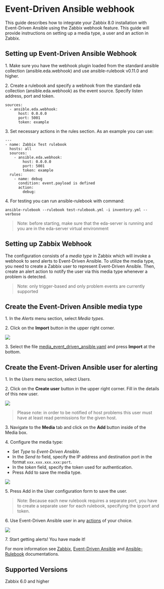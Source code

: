# Event-Driven Ansible webhook

This guide describes how to integrate your Zabbix 8.0 installation with Event-Driven Ansible using the Zabbix webhook feature. This guide will provide instructions on setting up a media type, a user and an action in Zabbix.

## Setting up Event-Driven Ansible Webhook

1\. Make sure you have the webhook plugin loaded from the standard ansible collection (ansible.eda.webhook) and use ansible-rulebook v0.11.0 and higher.

2\. Create a rulebook and specify a webhook from the standard eda collection (ansible.eda.webhook) as the event source. Specify listen address, port and token.
```
sources:
  - ansible.eda.webhook:
      host: 0.0.0.0
      port: 5001
      token: example
```
3\. Set necessary actions in the rules section. As an example you can use:
```
---
- name: Zabbix Test rulebook
  hosts: all
  sources:
    - ansible.eda.webhook:
        host: 0.0.0.0
        port: 5001
        token: example
  rules:
    - name: debug
      condition: event.payload is defined
      action:
        debug:
```

4\. For testing you can run ansible-rulebook with command:
```
ansible-rulebook --rulebook test-rulebook.yml -i inventory.yml --verbose
```
> Note: before starting, make sure that the eda-server is running and you are in the eda-server virtual environment


## Setting up Zabbix Webhook

The configuration consists of a _media type_ in Zabbix which will invoke a webhook to send alerts to Event-Driven Ansible.
To utilize the media type, you need to create a Zabbix user to represent Event-Driven Ansible. Then, create an alert action to notify the user via this media type whenever a problem is detected.

> Note: only trigger-based and only problem events are currently supported

## Create the Event-Driven Ansible media type

1\. In the *Alerts* menu section, select *Media types*.

2\. Click on the **Import** button in the upper right corner.

[![](images/thumb.1.png?raw=true)](images/1.png)

3\. Select the file [media_event_driven_ansible.yaml](media_event_driven_ansible.yaml) and press **Import** at the bottom.

## Create the Event-Driven Ansible user for alerting

1\. In the *Users* menu section, select *Users*.

2\. Click on the **Create user** button in the upper right corner. Fill in the details of this new user.

[![](images/thumb.2.png?raw=true)](images/2.png)

> Please note: in order to be notified of host problems this user must have at least read permissions for the given host.

3\. Navigate to the **Media** tab and click on the **Add** button inside of the Media box.

4\. Configure the media type:
 - Set *Type* to *Event-Driven Ansible*.
 - In the *Send to* field, specify the IP address and destination port in the format `xxx.xxx.xxx.xxx:port`.
 - In the *token* field, specify the token used for authentication.
 - Press Add to save the media type.

[![](images/thumb.3.png?raw=true)](images/3.png)

5\. Press Add in the User configuration form to save the user.

> Note: Because each new rulebook requires a separate port, you have to create a separate user for each rulebook, specifying the ip:port and token.

6\. Use Event-Driven Ansible user in any [actions](https://www.zabbix.com/documentation/8.0/manual/config/notifications/action) of your choice.

[![](images/thumb.4.png?raw=true)](images/4.png)

7\. Start getting alerts! You have made it!

For more information see [Zabbix](https://www.zabbix.com/documentation/8.0/manual/config/notifications), [Event-Driven Ansible](https://github.com/ansible/eda-server/blob/main/README.md) and [Ansible-Rulebook](https://ansible-rulebook.readthedocs.io/en/latest/getting_started.html) documentations.

## Supported Versions
Zabbix 6.0 and higher


